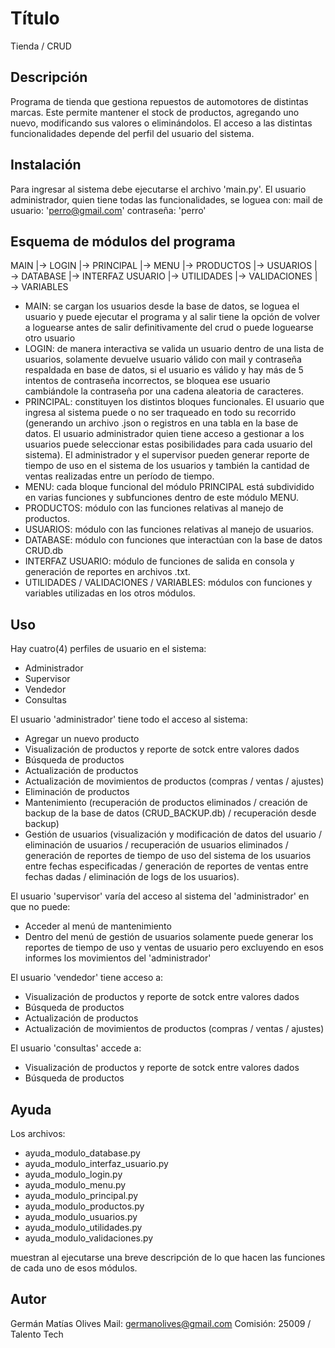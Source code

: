 # Título

Tienda / CRUD

## Descripción

Programa de tienda que gestiona repuestos de automotores de distintas marcas. Este permite mantener el stock de productos, agregando uno nuevo, modificando sus valores o eliminándolos. El acceso a las distintas funcionalidades depende del perfil del usuario del sistema.

## Instalación

Para ingresar al sistema debe ejecutarse el archivo 'main.py'.
El usuario administrador, quien tiene todas las funcionalidades, se loguea con:
mail de usuario: '<perro@gmail.com>'
contraseña: 'perro'

## Esquema de módulos del programa

MAIN
    |→ LOGIN
            |→ PRINCIPAL
                        |→ MENU
                               |→ PRODUCTOS
                               |→ USUARIOS
                                           |→ DATABASE
                                           |→ INTERFAZ USUARIO
                                           |→ UTILIDADES
                                           |→ VALIDACIONES
                                           |→ VARIABLES

- MAIN: se cargan los usuarios desde la base de datos, se loguea el usuario y puede ejecutar el programa y al salir tiene la opción de volver a loguearse antes de salir definitivamente del crud o puede loguearse otro usuario
- LOGIN: de manera interactiva se valida un usuario dentro de una lista de usuarios, solamente devuelve usuario válido con mail y contraseña respaldada en base de datos, si el usuario es válido y hay más de 5 intentos de contraseña incorrectos, se bloquea ese usuario cambiándole la contraseña por una cadena aleatoria de caracteres.
- PRINCIPAL: constituyen los distintos bloques funcionales. El usuario que ingresa al sistema puede o no ser traqueado en todo su recorrido (generando un archivo .json o registros en una tabla en la base de datos. El usuario administrador quien tiene acceso a gestionar a los usuarios puede seleccionar estas posibilidades para cada usuario del sistema). El administrador y el supervisor pueden generar reporte de tiempo de uso en el sistema de los usuarios y también la cantidad de ventas realizadas entre un período de tiempo.
- MENU: cada bloque funcional del módulo PRINCIPAL está subdividido en varias funciones y subfunciones dentro de este módulo MENU.
- PRODUCTOS: módulo con las funciones relativas al manejo de productos.
- USUARIOS: módulo con las funciones relativas al manejo de usuarios.
- DATABASE: módulo con funciones que interactúan con la base de datos CRUD.db
- INTERFAZ USUARIO: módulo de funciones de salida en consola y generación de reportes en archivos .txt.
- UTILIDADES / VALIDACIONES / VARIABLES: módulos con funciones y variables utilizadas en los otros módulos.

## Uso

Hay cuatro(4) perfiles de usuario en el sistema:

- Administrador
- Supervisor
- Vendedor
- Consultas

El usuario 'administrador' tiene todo el acceso al sistema:

- Agregar un nuevo producto
- Visualización de productos y reporte de sotck entre valores dados
- Búsqueda de productos
- Actualización de productos
- Actualización de movimientos de productos (compras / ventas / ajustes)
- Eliminación de productos
- Mantenimiento (recuperación de productos eliminados / creación de backup de la base de datos (CRUD_BACKUP.db) / recuperación desde backup)
- Gestión de usuarios (visualización y modificación de datos del usuario / eliminación de usuarios / recuperación de usuarios eliminados / generación de reportes de tiempo de uso del sistema de los usuarios entre fechas especificadas / generación de reportes de ventas entre fechas dadas / eliminación de logs de los usuarios).

El usuario 'supervisor' varía del acceso al sistema del 'administrador' en que no puede:

- Acceder al menú de mantenimiento
- Dentro del menú de gestión de usuarios solamente puede generar los reportes de tiempo de uso y ventas de usuario pero excluyendo en esos informes los movimientos del 'administrador'

El usuario 'vendedor' tiene acceso a:

- Visualización de productos y reporte de sotck entre valores dados
- Búsqueda de productos
- Actualización de productos
- Actualización de movimientos de productos (compras / ventas / ajustes)

El usuario 'consultas' accede a:

- Visualización de productos y reporte de sotck entre valores dados
- Búsqueda de productos

## Ayuda

Los archivos:

- ayuda_modulo_database.py
- ayuda_modulo_interfaz_usuario.py
- ayuda_modulo_login.py
- ayuda_modulo_menu.py
- ayuda_modulo_principal.py
- ayuda_modulo_productos.py
- ayuda_modulo_usuarios.py
- ayuda_modulo_utilidades.py
- ayuda_modulo_validaciones.py

muestran al ejecutarse una breve descripción de lo que hacen las funciones de cada uno de esos módulos.

## Autor

Germán Matías Olives
Mail: <germanolives@gmail.com>
Comisión: 25009 / Talento Tech
